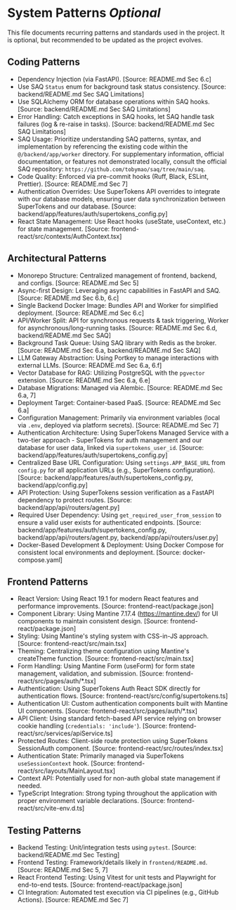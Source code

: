 # System Patterns *Optional*

This file documents recurring patterns and standards used in the project.
It is optional, but recommended to be updated as the project evolves.

## Coding Patterns

*   Dependency Injection (via FastAPI). [Source: README.md Sec 6.c]
*   Use SAQ `Status` enum for background task status consistency. [Source: backend/README.md Sec SAQ Limitations]
*   Use SQLAlchemy ORM for database operations within SAQ hooks. [Source: backend/README.md Sec SAQ Limitations]
*   Error Handling: Catch exceptions in SAQ hooks, let SAQ handle task failures (log & re-raise in tasks). [Source: backend/README.md Sec SAQ Limitations]
*   SAQ Usage: Prioritize understanding SAQ patterns, syntax, and implementation by referencing the existing code within the `@/backend/app/worker` directory. For supplementary information, official documentation, or features not demonstrated locally, consult the official SAQ repository: `https://github.com/tobymao/saq/tree/main/saq`.
*   Code Quality: Enforced via pre-commit hooks (Ruff, Black, ESLint, Prettier). [Source: README.md Sec 7]
*   Authentication Overrides: Use SuperTokens API overrides to integrate with our database models, ensuring user data synchronization between SuperTokens and our database. [Source: backend/app/features/auth/supertokens_config.py]
*   React State Management: Use React hooks (useState, useContext, etc.) for state management. [Source: frontend-react/src/contexts/AuthContext.tsx]

## Architectural Patterns

*   Monorepo Structure: Centralized management of frontend, backend, and configs. [Source: README.md Sec 5]
*   Async-first Design: Leveraging async capabilities in FastAPI and SAQ. [Source: README.md Sec 6.b, 6.c]
*   Single Backend Docker Image: Bundles API and Worker for simplified deployment. [Source: README.md Sec 6.c]
*   API/Worker Split: API for synchronous requests & task triggering, Worker for asynchronous/long-running tasks. [Source: README.md Sec 6.d, backend/README.md Sec SAQ]
*   Background Task Queue: Using SAQ library with Redis as the broker. [Source: README.md Sec 6.a, backend/README.md Sec SAQ]
*   LLM Gateway Abstraction: Using Portkey to manage interactions with external LLMs. [Source: README.md Sec 6.a, 6.f]
*   Vector Database for RAG: Utilizing PostgreSQL with the `pgvector` extension. [Source: README.md Sec 6.a, 6.e]
*   Database Migrations: Managed via Alembic. [Source: README.md Sec 6.a, 7]
*   Deployment Target: Container-based PaaS. [Source: README.md Sec 6.a]
*   Configuration Management: Primarily via environment variables (local via `.env`, deployed via platform secrets). [Source: README.md Sec 7]
*   Authentication Architecture: Using SuperTokens Managed Service with a two-tier approach - SuperTokens for auth management and our database for user data, linked via `supertokens_user_id`. [Source: backend/app/features/auth/supertokens_config.py]
*   Centralized Base URL Configuration: Using `settings.APP_BASE_URL` from `config.py` for all application URLs (e.g., SuperTokens configuration). [Source: backend/app/features/auth/supertokens_config.py, backend/app/config.py]
*   API Protection: Using SuperTokens session verification as a FastAPI dependency to protect routes. [Source: backend/app/api/routers/agent.py]
*   Required User Dependency: Using `get_required_user_from_session` to ensure a valid user exists for authenticated endpoints. [Source: backend/app/features/auth/supertokens_config.py, backend/app/api/routers/agent.py, backend/app/api/routers/user.py]
*   Docker-Based Development & Deployment: Using Docker Compose for consistent local environments and deployment. [Source: docker-compose.yaml]

## Frontend Patterns

*   React Version: Using React 19.1 for modern React features and performance improvements. [Source: frontend-react/package.json]
*   Component Library: Using Mantine 7.17.4 (https://mantine.dev/) for UI components to maintain consistent design. [Source: frontend-react/package.json]
*   Styling: Using Mantine's styling system with CSS-in-JS approach. [Source: frontend-react/src/main.tsx]
*   Theming: Centralizing theme configuration using Mantine's createTheme function. [Source: frontend-react/src/main.tsx]
*   Form Handling: Using Mantine Form (useForm) for form state management, validation, and submission. [Source: frontend-react/src/pages/auth/*.tsx]
*   Authentication: Using SuperTokens Auth React SDK directly for authentication flows. [Source: frontend-react/src/config/supertokens.ts]
*   Authentication UI: Custom authentication components built with Mantine UI components. [Source: frontend-react/src/pages/auth/*.tsx]
*   API Client: Using standard fetch-based API service relying on browser cookie handling (`credentials: 'include'`). [Source: frontend-react/src/services/apiService.ts]
*   Protected Routes: Client-side route protection using SuperTokens SessionAuth component. [Source: frontend-react/src/routes/index.tsx]
*   Authentication State: Primarily managed via SuperTokens `useSessionContext` hook. [Source: frontend-react/src/layouts/MainLayout.tsx]
*   Context API: Potentially used for non-auth global state management if needed.
*   TypeScript Integration: Strong typing throughout the application with proper environment variable declarations. [Source: frontend-react/src/vite-env.d.ts]

## Testing Patterns

*   Backend Testing: Unit/integration tests using `pytest`. [Source: backend/README.md Sec Testing]
*   Frontend Testing: Framework/details likely in `frontend/README.md`. [Source: README.md Sec 5, 7]
*   React Frontend Testing: Using Vitest for unit tests and Playwright for end-to-end tests. [Source: frontend-react/package.json]
*   CI Integration: Automated test execution via CI pipelines (e.g., GitHub Actions). [Source: README.md Sec 7]
